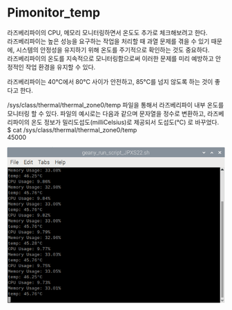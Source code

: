 # Pimonitor_temp
라즈베리파이의 CPU, 메모리 모니터링하면서 온도도 추가로 체크해보려고 한다.   
라즈베리파이는 높은 성능을 요구하는 작업을 처리할 때 과열 문제를 겪을 수 있기 때문에, 시스템의 안정성을 유지하기 위해 온도를 주기적으로 확인하는 것도 중요하다.   
라즈베리파이의 온도를 지속적으로 모니터링함으로써 이러한 문제를 미리 예방하고 안정적인 작업 환경을 유지할 수 있다.

라즈베리파이는 40°C에서 80°C 사이가 안전하고, 85°C를 넘지 않도록 하는 것이 좋다고 한다.

/sys/class/thermal/thermal_zone0/temp 파일을 통해서 라즈베리파이 내부 온도를 모니터링 할 수 있다.
파일의 예시로는 다음과 같으며 문자열을 정수로 변환하고, 라즈베리파이의 온도 정보가 밀리도섭도(milliCelsius)로 제공되서 도섭도(°C) 로 바꾸었다.   
$ cat /sys/class/thermal/thermal_zone0/temp  
45000

![Alt text](temp.PNG)
